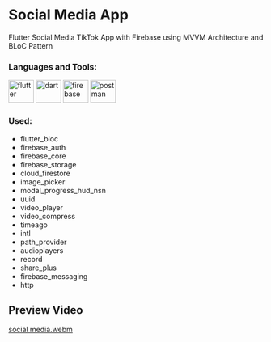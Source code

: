# Social Media App

 Flutter Social Media TikTok App with Firebase using MVVM Architecture and BLoC Pattern

<h3 align="left">Languages and Tools:</h3>
<p align="left"> 
        <img src="https://www.vectorlogo.zone/logos/flutterio/flutterio-icon.svg" alt="flutter" width="50" height="45"/> 
        <img src="https://www.vectorlogo.zone/logos/dartlang/dartlang-icon.svg" alt="dart" width="50" height="45"/>
        <img src="https://www.vectorlogo.zone/logos/firebase/firebase-icon.svg" alt="firebase" width="50" height="45"/>
        <img src="https://www.vectorlogo.zone/logos/getpostman/getpostman-icon.svg" alt="postman" width="50" height="45"/>
</p>

### Used:
*  flutter_bloc
*  firebase_auth
*  firebase_core
*  firebase_storage
*  cloud_firestore
*  image_picker
*  modal_progress_hud_nsn
*  uuid
*  video_player
*  video_compress
*  timeago
*  intl
*  path_provider
*  audioplayers
*  record
*  share_plus
*  firebase_messaging
*  http

## Preview Video

[social media.webm](https://github.com/Fady-Esam/Social-Media-TikTok/assets/146977882/3ef6cf35-cf0e-4fbd-92f2-750049a99222)


